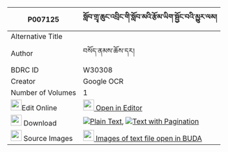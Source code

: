 |P007125|སློབ་གྲྭ་ཆུང་འབྲིང་གི་སློབ་མའི་རྩོམ་ཡིག་སྦྱོང་བའི་མྱུར་ལམ། 
| --- | --- 
|Alternative Title |
|Author| བསོད་ནམས་ཆོས་དར།
|BDRC ID | W30308
|Creator | Google OCR
|Number of Volumes| 1
|<img width="25" src="https://img.icons8.com/color/25/000000/edit-property.png">Edit Online| [<img width="25" src="https://avatars.githubusercontent.com/u/45091458?s=200&v=4"> Open in Editor](http://editor.openpecha.org/P007125)
|<img width="25" src="https://img.icons8.com/fluent/48/000000/download-2.png"/>  Download | [![](https://img.icons8.com/color/20/000000/txt.png)Plain Text](https://github.com/Openpecha/P007125/releases/download/v1/lobdra_chung_dring_gi_lobma_i__plain_P007125.zip), [![](https://img.icons8.com/color/20/000000/txt.png)Text with Pagination](https://github.com/Openpecha/P007125/releases/download/v1/lobdra_chung_dring_gi_lobma_i__pages_P007125.zip)
|<img width="25" src="https://img.icons8.com/plasticine/100/000000/pictures-folder.png"/>  Source Images | [<img width="25" src="https://library.bdrc.io/icons/BUDA-small.svg"> Images of text file open in BUDA](https://library.bdrc.io/show/bdr:W30308)